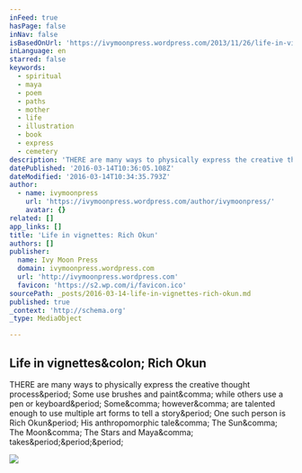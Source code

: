 ```yaml
---
inFeed: true
hasPage: false
inNav: false
isBasedOnUrl: 'https://ivymoonpress.wordpress.com/2013/11/26/life-in-vignettes-rich-okun/'
inLanguage: en
starred: false
keywords:
  - spiritual
  - maya
  - poem
  - paths
  - mother
  - life
  - illustration
  - book
  - express
  - cemetery
description: 'THERE are many ways to physically express the creative thought process. Some use brushes and paint, while others use a pen or keyboard. Some, however, are talented enough to use multiple art forms to tell a story. One such person is Rich Okun. His anthropomorphic tale, The Sun, The Moon, The Stars and Maya, takes...'
datePublished: '2016-03-14T10:36:05.108Z'
dateModified: '2016-03-14T10:34:35.793Z'
author:
  - name: ivymoonpress
    url: 'https://ivymoonpress.wordpress.com/author/ivymoonpress/'
    avatar: {}
related: []
app_links: []
title: 'Life in vignettes: Rich Okun'
authors: []
publisher:
  name: Ivy Moon Press
  domain: ivymoonpress.wordpress.com
  url: 'http://ivymoonpress.wordpress.com'
  favicon: 'https://s2.wp.com/i/favicon.ico'
sourcePath: _posts/2016-03-14-life-in-vignettes-rich-okun.md
published: true
_context: 'http://schema.org'
_type: MediaObject

---
```

<article style=""><h1>Life in vignettes&amp;colon; Rich Okun</h1><p>THERE are many ways to physically express the creative thought process&amp;period; Some use brushes and paint&amp;comma; while others use a pen or keyboard&amp;period; Some&amp;comma; however&amp;comma; are talented enough to use multiple art forms to tell a story&amp;period; One such person is Rich Okun&amp;period; His anthropomorphic tale&amp;comma; The Sun&amp;comma; The Moon&amp;comma; The Stars and Maya&amp;comma; takes&amp;period;&amp;period;&amp;period;</p><img src="https://i1.wp.com/ivymoonpress.files.wordpress.com/2013/11/bio_photo.jpg?fit=440%2C330" /></article>